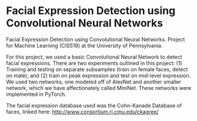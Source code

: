 # Facial Expression Detection using Convolutional Neural Networks
Facial Expression Detection using Convolutional Neural Networks. Project for Machine Learning (CIS519) at the University of Pennsylvania.

For this project, we used a basic Convolutional Neural Network to detect facial expressions. There are two experiments outlined in this project: (1) Training and testing on separate subsamples (train on female faces, detect on male), and (2) train on peak expression and test on mid-level expression. We used two networks, one modeled off of AlexNet and another smaller network, which we have affectionately called MiniNet. These networks were implemented in PyTorch. 

The facial expression database used was the Cohn-Kanade Database of faces, linked here: http://www.consortium.ri.cmu.edu/ckagree/
